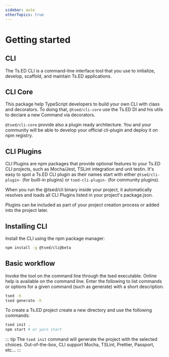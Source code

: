 ```yaml
---
sidebar: auto
otherTopics: true
---
```


# Getting started

## CLI

The Ts.ED CLI is a command-line interface tool that you use to initialize, develop, scaffold, and maintain Ts.ED applications.

## CLI Core

This package help TypeScript developers to build your own CLI with class and decorators. To doing that,
`@tsed/cli-core` use the Ts.ED DI and his utils to declare a new Command via decorators.

`@tsed/cli-core` provide also a plugin ready architecture. You and your community will be able to develop your official cli-plugin and deploy it on npm registry.

## CLI Plugins

CLI Plugins are npm packages that provide optional features to your Ts.ED CLI projects, such as Mocha/Jest, TSLint integration and unit testin.
It's easy to spot a Ts.ED CLI plugin as their names start with either `@tsed/cli-plugin-` (for built-in plugins) or `tsed-cli-plugin-` (for community plugins).

When you run the @tsed/cli binary inside your project, it automatically resolves and loads all CLI Plugins listed in your project's package.json.

Plugins can be included as part of your project creation process or added into the project later. 

## Installing CLI

Install the CLI using the npm package manager: 

```bash
npm install -g @tsed/cli@beta
```

## Basic workflow

Invoke the tool on the command line through the tsed executable. 
Online help is available on the command line. Enter the following to list commands or options for a given command (such as generate) with a short description.

```bash
tsed -h
tsed generate -h
```

To create a Ts.ED project create a new directory and use the following commands:

```bash
tsed init .
npm start # or yarn start
```

::: tip
The `tsed init` command will generate the project with the selected choices. Out-of-the-box, CLI support
Mocha, TSLint, Prettier, Passport, etc...
:::

